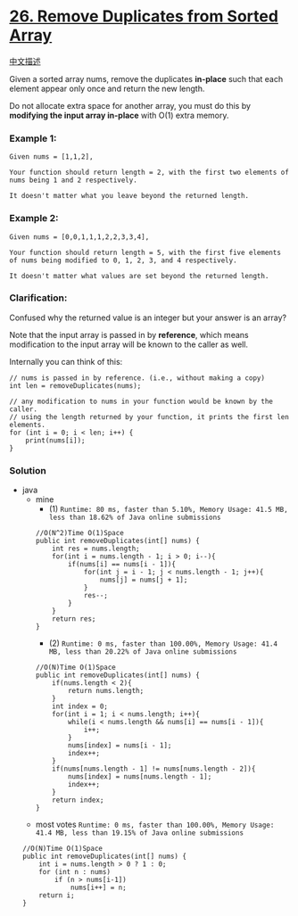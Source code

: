# [26. Remove Duplicates from Sorted Array](https://leetcode.com/problems/remove-duplicates-from-sorted-array/)

[中文描述](https://leetcode-cn.com/problems/remove-duplicates-from-sorted-array/)

Given a sorted array nums, remove the duplicates **in-place** such that each element appear only once and return the new length.

Do not allocate extra space for another array, you must do this by **modifying the input array in-place** with O(1) extra memory.


### Example 1:
```
Given nums = [1,1,2],

Your function should return length = 2, with the first two elements of nums being 1 and 2 respectively.

It doesn't matter what you leave beyond the returned length.
```

### Example 2:
```
Given nums = [0,0,1,1,1,2,2,3,3,4],

Your function should return length = 5, with the first five elements of nums being modified to 0, 1, 2, 3, and 4 respectively.

It doesn't matter what values are set beyond the returned length.
```

### Clarification:
Confused why the returned value is an integer but your answer is an array?

Note that the input array is passed in by **reference**, which means modification to the input array will be known to the caller as well.

Internally you can think of this:
```
// nums is passed in by reference. (i.e., without making a copy)
int len = removeDuplicates(nums);

// any modification to nums in your function would be known by the caller.
// using the length returned by your function, it prints the first len elements.
for (int i = 0; i < len; i++) {
    print(nums[i]);
}
```


### Solution
* java
  * mine 
    * (1) `Runtime: 80 ms, faster than 5.10%, Memory Usage: 41.5 MB, less than 18.62% of Java online submissions`
    ```
    //O(N^2)Time O(1)Space
    public int removeDuplicates(int[] nums) {
        int res = nums.length;
        for(int i = nums.length - 1; i > 0; i--){
            if(nums[i] == nums[i - 1]){
                for(int j = i - 1; j < nums.length - 1; j++){
                    nums[j] = nums[j + 1];
                }
                res--;
            }
        }
        return res;
    }
    ```
    * (2) `Runtime: 0 ms, faster than 100.00%, Memory Usage: 41.4 MB, less than 20.22% of Java online submissions`
    ```
    //O(N)Time O(1)Space
    public int removeDuplicates(int[] nums) {
        if(nums.length < 2){
            return nums.length;
        }
        int index = 0;
        for(int i = 1; i < nums.length; i++){
            while(i < nums.length && nums[i] == nums[i - 1]){
                i++;
            }
            nums[index] = nums[i - 1];
            index++;
        }
        if(nums[nums.length - 1] != nums[nums.length - 2]){
            nums[index] = nums[nums.length - 1];
            index++;
        }
        return index;
    }
    ```
  * most votes `Runtime: 0 ms, faster than 100.00%, Memory Usage: 41.4 MB, less than 19.15% of Java online submissions`
  ```
  //O(N)Time O(1)Space
  public int removeDuplicates(int[] nums) {
      int i = nums.length > 0 ? 1 : 0;
      for (int n : nums)
          if (n > nums[i-1])
              nums[i++] = n;
      return i;
  }
  ```
